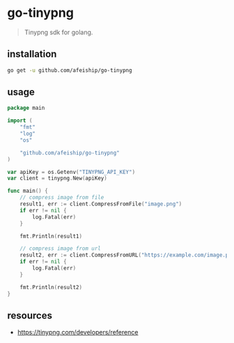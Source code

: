 # go-tinypng
> Tinypng sdk for golang.

## installation
```sh
go get -u github.com/afeiship/go-tinypng
```

## usage
```go
package main

import (
	"fmt"
	"log"
	"os"

	"github.com/afeiship/go-tinypng"
)

var apiKey = os.Getenv("TINYPNG_API_KEY")
var client = tinypng.New(apiKey)

func main() {
	// compress image from file
	result1, err := client.CompressFromFile("image.png")
	if err != nil {
		log.Fatal(err)
	}

	fmt.Println(result1)

	// compress image from url
	result2, err := client.CompressFromURL("https://example.com/image.png")
	if err != nil {
		log.Fatal(err)
	}

	fmt.Println(result2)
}
```

## resources
- https://tinypng.com/developers/reference